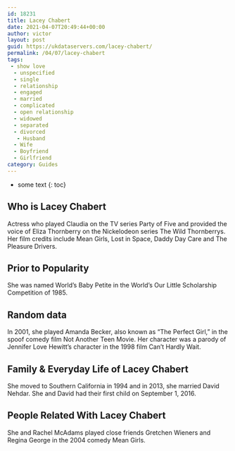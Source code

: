 ```yaml
---
id: 18231
title: Lacey Chabert
date: 2021-04-07T20:49:44+00:00
author: victor
layout: post
guid: https://ukdataservers.com/lacey-chabert/
permalink: /04/07/lacey-chabert
tags:
 - show love
  - unspecified
  - single
  - relationship
  - engaged
  - married
  - complicated
  - open relationship
  - widowed
  - separated
  - divorced
   - Husband
  - Wife
  - Boyfriend
  - Girlfriend
category: Guides
---
```


* some text
{: toc}


## Who is Lacey Chabert



Actress who played Claudia on the TV series Party of Five and provided the voice of Eliza Thornberry on the Nickelodeon series The Wild Thornberrys. Her film credits include Mean Girls, Lost in Space, Daddy Day Care and The Pleasure Drivers. 

                
                
                
## Prior to Popularity



She was named World&#8217;s Baby Petite in the World&#8217;s Our Little Scholarship Competition of 1985. 

                
                
                
## Random data



In 2001, she played Amanda Becker, also known as &#8220;The Perfect Girl,&#8221; in the spoof comedy film Not Another Teen Movie. Her character was a parody of Jennifer Love Hewitt&#8217;s character in the 1998 film Can&#8217;t Hardly Wait. 

                
                
                
## Family & Everyday Life of Lacey Chabert



She moved to Southern California in 1994 and in 2013, she married David Nehdar. She and David had their first child on September 1, 2016. 

                
                
                
## People Related With Lacey Chabert



She and Rachel McAdams played close friends Gretchen Wieners and Regina George in the 2004 comedy Mean Girls. 

                
              
            
          
          
          